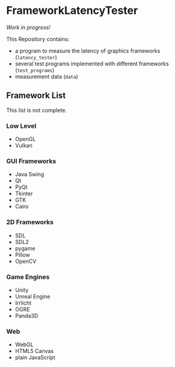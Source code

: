 # FrameworkLatencyTester

*Work in progress!*

This Repository contains:

 * a program to measure the latency of graphics frameworks (`latency_tester`)
 * several test programs implemented with different frameworks (`test_programs`)
 * measurement data (`data`)

## Framework List

This list is not complete.

### Low Level

 * OpenGL
 * Vulkan

### GUI Frameworks

 * Java Swing
 * Qt
 * PyQt
 * Tkinter
 * GTK
 * Cairo

### 2D Frameworks

 * SDL
 * SDL2
 * pygame
 * Pillow
 * OpenCV

### Game Engines

 * Unity
 * Unreal Engine
 * Irrlicht
 * OGRE
 * Panda3D

### Web

 * WebGL
 * HTML5 Canvas
 * plain JavaScript
